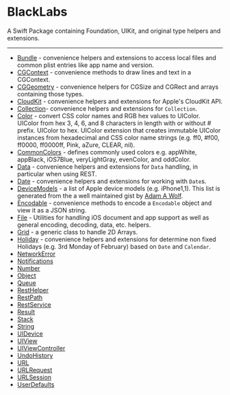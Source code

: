 # BlackLabs

A Swift Package containing Foundation, UIKit, and original type helpers and extensions.

***

* [Bundle](https://github.com/NormanBitSolace/BlackLabs/wiki/Bundle) - convenience helpers and extensions to access local files and common plist entries like app name and version.
* [CGContext](https://github.com/NormanBitSolace/BlackLabs/blob/master/Sources/BlackLabs/CGContext.swift) - convenience methods to draw lines and text in a CGContext.
* [CGGeometry](https://github.com/NormanBitSolace/BlackLabs/blob/master/Sources/BlackLabs/CGGeometery.swift) - convenience helpers for CGSize and CGRect and arrays containing those types.
* [CloudKit](https://github.com/NormanBitSolace/BlackLabs/blob/master/Sources/BlackLabs/CloudKit.swift) - convenience helpers and extensions for Apple's CloudKit API.
* [Collection](https://github.com/NormanBitSolace/BlackLabs/blob/master/Sources/BlackLabs/Collection.swift)- convenience helpers and extensions for `Collection`.
* [Color](https://github.com/NormanBitSolace/BlackLabs/wiki/Color) - convert CSS color names and RGB hex values to UIColor. UIColor from hex 3, 4, 6, and 8 characters in length with or without # prefix. UIColor to hex. UIColor extension that creates immutable UIColor instances from hexadecimal and CSS color name strings (e.g. ff0, #f00, ff0000, ff0000ff, Pink, aZure, CLEAR, nil).
* [CommonColors](https://github.com/NormanBitSolace/BlackLabs/blob/master/Sources/BlackLabs/CommonColors.swift) - defines commonly used colors e.g. appWhite, appBlack, iOS7Blue, veryLightGray, evenColor, and oddColor.
* [Data](https://github.com/NormanBitSolace/BlackLabs/wiki/Data) - convenience helpers and extensions for `Data` handling, in particular when using REST.
* [Date](https://github.com/NormanBitSolace/BlackLabs/blob/master/Sources/BlackLabs/Date.swift) - convenience helpers and extensions for working with `Date`s.
* [DeviceModels](https://github.com/NormanBitSolace/BlackLabs/blob/master/Sources/BlackLabs/DeviceModels.swift) - a list of Apple device models (e.g. iPhone1,1). This list is generated from the a well maintained gist by [Adam A Wolf](https://gist.github.com/adamawolf/3048717).
* [Encodable](https://github.com/NormanBitSolace/BlackLabs/blob/master/Sources/BlackLabs/Encodable.swift) - convenience methods to encode a `Encodable` object and view it as a JSON string.
* [File](https://github.com/NormanBitSolace/BlackLabs/wiki/File) - Utilities for handling iOS document and app support as well as general encoding, decoding, data, etc. helpers.
* [Grid](https://github.com/NormanBitSolace/BlackLabs/blob/master/Sources/BlackLabs/Grid.swift) - a generic class to handle 2D Arrays.
* [Holiday](https://github.com/NormanBitSolace/BlackLabs/blob/master/Sources/BlackLabs/Holiday.swift) - convenience helpers and extensions for determine non fixed Holidays (e.g. 3rd Monday of February) based on `Date` and `Calendar`.
* [NetworkError](https://github.com/NormanBitSolace/BlackLabs/wiki/NetworkError)
* [Notifications](https://github.com/NormanBitSolace/BlackLabs/wiki/Notifications)
* [Number](https://github.com/NormanBitSolace/BlackLabs/wiki/Number)
* [Object](https://github.com/NormanBitSolace/BlackLabs/wiki/Object)
* [Queue](https://github.com/NormanBitSolace/BlackLabs/wiki/Queue)
* [RestHelper](https://github.com/NormanBitSolace/BlackLabs/wiki/RestHelper)
* [RestPath](https://github.com/NormanBitSolace/BlackLabs/wiki/RestPath)
* [RestService](https://github.com/NormanBitSolace/BlackLabs/wiki/RestService)
* [Result](https://github.com/NormanBitSolace/BlackLabs/wiki/Result)
* [Stack](https://github.com/NormanBitSolace/BlackLabs/wiki/Stack)
* [String](https://github.com/NormanBitSolace/BlackLabs/wiki/String)
* [UIDevice](https://github.com/NormanBitSolace/BlackLabs/wiki/UIDevice)
* [UIView](https://github.com/NormanBitSolace/BlackLabs/wiki/UIView)
* [UIViewController](https://github.com/NormanBitSolace/BlackLabs/wiki/UIViewController)
* [UndoHistory](https://github.com/NormanBitSolace/BlackLabs/wiki/UndoHistory)
* [URL](https://github.com/NormanBitSolace/BlackLabs/wiki/URL)
* [URLRequest](https://github.com/NormanBitSolace/BlackLabs/wiki/URLRequest)
* [URLSession](https://github.com/NormanBitSolace/BlackLabs/wiki/URLSession)
* [UserDefaults](https://github.com/NormanBitSolace/BlackLabs/wiki/UserDefaults)

